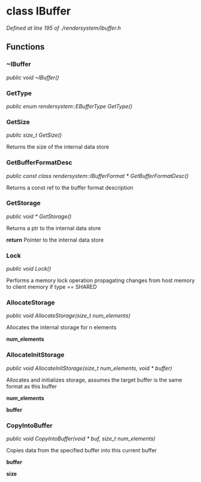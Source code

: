 # class IBuffer

*Defined at line 195 of ./rendersystem/ibuffer.h*

## Functions

### ~IBuffer

*public void ~IBuffer()*

### GetType

*public enum rendersystem::EBufferType GetType()*

### GetSize

*public size_t GetSize()*

 Returns the size of the internal data store 

### GetBufferFormatDesc

*public const class rendersystem::IBufferFormat * GetBufferFormatDesc()*

 Returns a const ref to the buffer format description 

### GetStorage

*public void * GetStorage()*

 Returns a ptr to the internal data store

**return** Pointer to the internal data store

### Lock

*public void Lock()*

 Performs a memory lock operation propagating changes from host memory to client memory if type == SHARED

### AllocateStorage

*public void AllocateStorage(size_t num_elements)*

 Allocates the internal storage for n elements 

**num_elements**

### AllocateInitStorage

*public void AllocateInitStorage(size_t num_elements, void * buffer)*

 Allocates and initializes storage, assumes the target buffer is the same format as this buffer

**num_elements**

**buffer**

### CopyIntoBuffer

*public void CopyIntoBuffer(void * buf, size_t num_elements)*

 Copies data from the specified buffer into this current buffer

**buffer**

**size**



